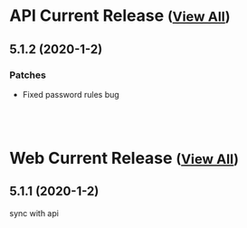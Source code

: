 
# API Current Release <small>([View All](/API.md))</small>
## 5.1.2 (2020-1-2)
### Patches 

- Fixed password rules bug

<br><br>
# Web Current Release <small>([View All](/Web.md))</small>
## 5.1.1 (2020-1-2)
sync with api

  